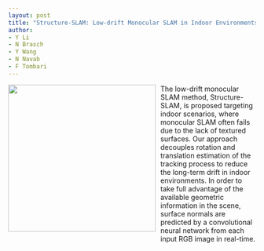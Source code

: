 ```yaml
---
layout: post
title: "Structure-SLAM: Low-drift Monocular SLAM in Indoor Environments"
author:
- Y Li
- N Brasch
- Y Wang
- N Navab
- F Tombari
---
```

<div style="float:left;margin:0 10px 10px 0" class="col-md-4" markdown="1">
  <!-- ![Alt Text](../img/folder/blah.jpg) -->
  <img width="300px" class="center-block" src="../../../images/structureslam.gif">
  </div>
The low-drift monocular SLAM method, Structure-SLAM, is proposed targeting indoor scenarios, where monocular SLAM often fails due to the lack of textured surfaces. Our approach decouples rotation and translation estimation of the tracking process to reduce the long-term drift in indoor environments. In order to take full advantage of the available geometric information in the scene, surface normals are predicted by a convolutional neural network from each input RGB image in real-time.